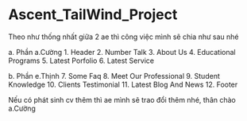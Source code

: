 # Ascent_TailWind_Project

Theo như thống nhất giữa 2 ae thì công việc mình sẽ chia như sau nhé

a. Phần a.Cường
    1. Header
    2. Number Talk
    3. About Us
    4. Educational Programs
    5. Latest Porfolio
    6. Latest Service

b. Phần e.Thịnh
    7. Some Faq
    8. Meet Our Professional
    9. Student Knowledge
    10. Clients Testimonial
    11. Latest Blog And News
    12. Footer

Nếu có phát sinh cv thêm thì ae mình sẽ trao đổi thêm nhé, thân chào a.Cường 
